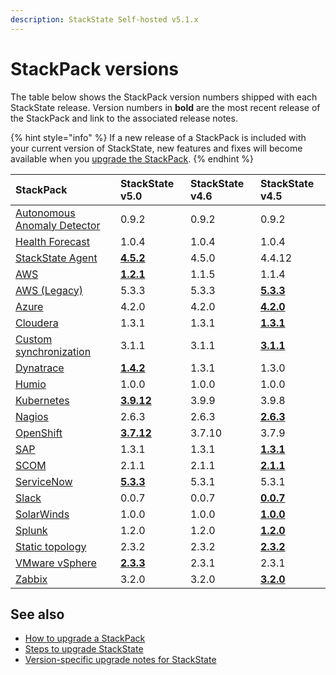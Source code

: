 ```yaml
---
description: StackState Self-hosted v5.1.x 
---
```


# StackPack versions

The table below shows the StackPack version numbers shipped with each StackState release. Version numbers in **bold** are the most recent release of the StackPack and link to the associated release notes.

{% hint style="info" %}
If a new release of a StackPack is included with your current version of StackState, new features and fixes will become available when you [upgrade the StackPack](../../stackpacks/about-stackpacks.md#upgrade-a-stackpack).
{% endhint %}

| StackPack | StackState v5.0                                                            | StackState v4.6 | StackState v4.5                                                                                              |
| :--- |:---------------------------------------------------------------------------|:----------------|:-------------------------------------------------------------------------------------------------------------|
| [Autonomous Anomaly Detector](../../stackpacks/add-ons/aad.md) | 0.9.2                                                                      | 0.9.2           | 0.9.2                                                                                                        |
| [Health Forecast](../../stackpacks/add-ons/health-forecast.md) | 1.0.4                                                                      | 1.0.4           | 1.0.4                                                                                                        |
| [StackState Agent](../../stackpacks/integrations/agent.md) | [**4.5.2**](../../stackpacks/integrations/agent.md#release-notes)          | 4.5.0           | 4.4.12                                                                                                       |
| [AWS](../../stackpacks/integrations/aws/aws.md) | [**1.2.1**](../../stackpacks/integrations/aws/aws.md#release-notes) | 1.1.5           | 1.1.4                                                                                                        | 
| [AWS \(Legacy\)](../../stackpacks/integrations/aws/aws-legacy.md) | 5.3.3                                                                      | 5.3.3           | [**5.3.3**](../../stackpacks/integrations/aws/aws-legacy.md#release-notes)                                   | 
| [Azure](../../stackpacks/integrations/azure.md) | 4.2.0                                                                      | 4.2.0           | [**4.2.0**](../../stackpacks/integrations/azure.md#release-notes)                                            | 
| [Cloudera](../../stackpacks/integrations/cloudera.md) | 1.3.1                                                                      | 1.3.1           | [**1.3.1**](../../stackpacks/integrations/cloudera.md#release-notes)                                         |
| [Custom synchronization](../../stackpacks/integrations/customsync.md) | 3.1.1                                                                      | 3.1.1           | [**3.1.1**](https://github.com/StackVista/stackpack-autosync/blob/master/RELEASE.md)                         |
| [Dynatrace](../../stackpacks/integrations/dynatrace.md) | [**1.4.2**](../../stackpacks/integrations/dynatrace.md#release-notes)      | 1.3.1           | 1.3.0                                                                                                        | 
| [Humio](../../stackpacks/integrations/humio.md) | 1.0.0                                                                      | 1.0.0           | 1.0.0                                                                                                        | 
| [Kubernetes](../../stackpacks/integrations/kubernetes.md) | [**3.9.12**](../../stackpacks/integrations/kubernetes.md#release-notes)    | 3.9.9           | 3.9.8                                                                                                        |
| [Nagios](../../stackpacks/integrations/nagios.md) | 2.6.3                                                                      | 2.6.3           | [**2.6.3**](../../stackpacks/integrations/nagios.md#release-notes)                                           |
| [OpenShift](../../stackpacks/integrations/openshift.md) | [**3.7.12**](../../stackpacks/integrations/openshift.md#release-notes)     | 3.7.10          | 3.7.9                                                                                                        | 
| [SAP](../../stackpacks/integrations/sap.md) | 1.3.1                                                                      | 1.3.1           | [**1.3.1**](https://github.com/StackVista/stackpack-sap/blob/master/src/main/stackpack/resources/RELEASE.md) |
| [SCOM](../../stackpacks/integrations/scom.md) | 2.1.1                                                                      | 2.1.1           | [**2.1.1**](../../stackpacks/integrations/scom.md#release-notes)                                             |
| [ServiceNow](../../stackpacks/integrations/servicenow.md) | [**5.3.3**](../../stackpacks/integrations/servicenow.md#release-notes)     | 5.3.1           | 5.3.1                                                                                                        |
| [Slack](/stackpacks/integrations/slack.md) | 0.0.7                                                                      | 0.0.7           | [**0.0.7**](/stackpacks/integrations/slack.md#release-notes)                                                 | 
| [SolarWinds](../../stackpacks/integrations/solarwinds.md) | 1.0.0                                                                      | 1.0.0           | [**1.0.0**](../../stackpacks/integrations/solarwinds.md#release-notes)                                       |
| [Splunk](../../stackpacks/integrations/splunk/splunk_stackpack.md) | 1.2.0                                                                      | 1.2.0           | [**1.2.0**](https://github.com/StackVista/stackpack-splunk/blob/master/RELEASE.md)                           |
| [Static topology](../../stackpacks/integrations/static_topology.md) | 2.3.2                                                                      | 2.3.2           | [**2.3.2**](../../stackpacks/integrations/static_topology.md#release-notes)                                  |
| [VMware vSphere](../../stackpacks/integrations/vsphere.md) | [**2.3.3**](../../stackpacks/integrations/vsphere.md#release-notes)        | 2.3.1           | 2.3.1                                                                                                        |
| [Zabbix](../../stackpacks/integrations/zabbix.md) | 3.2.0                                                                      | 3.2.0           | [**3.2.0**](../../stackpacks/integrations/zabbix.md#release-notes)                                           | 

## See also

* [How to upgrade a StackPack](../../stackpacks/about-stackpacks.md#upgrade-a-stackpack)
* [Steps to upgrade StackState](steps-to-upgrade.md)
* [Version-specific upgrade notes for StackState](version-specific-upgrade-instructions.md)

